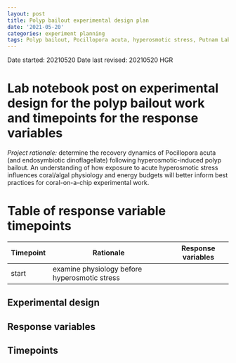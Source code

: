 ```yaml
---
layout: post
title: Polyp bailout experimental design plan
date: '2021-05-20'
categories: experiment planning
tags: Polyp bailout, Pocillopora acuta, hyperosmotic stress, Putnam Lab, NSF HDR, synthetic coral, CBLS Aquarium Room
---
```


Date started: 20210520
Date last revised: 20210520 HGR

# Lab notebook post on experimental design for the polyp bailout work and timepoints for the response variables
*Project rationale:* determine the recovery dynamics of Pocillopora acuta (and endosymbiotic dinoflagellate) following hyperosmotic-induced polyp bailout. An understanding of how exposure to acute hyperosmotic stress influences coral/algal physiology and energy budgets will better inform best practices for coral-on-a-chip experimental work.

# Table of response variable timepoints

| Timepoint | Rationale | Response variables |
| --- | --- | --- |
| start | examine physiology before hyperosmotic stress | |

## Experimental design
## Response variables
## Timepoints
